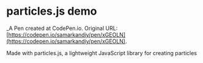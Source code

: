 # particles.js demo
 _A Pen created at CodePen.io. Original URL: [https://codepen.io/samarkandiy/pen/xGEOLN](https://codepen.io/samarkandiy/pen/xGEOLN).

 Made with particles.js, a lightweight JavaScript library for creating particles